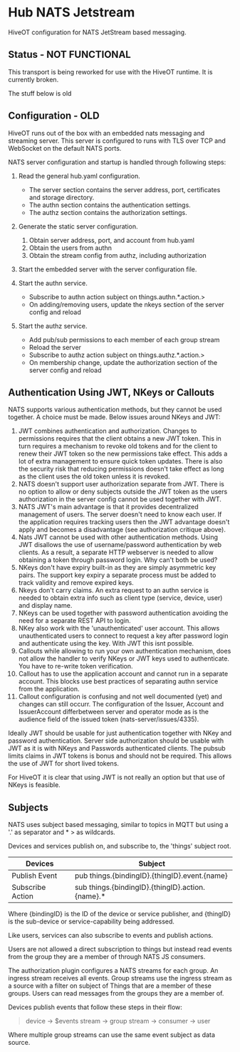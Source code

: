 # Hub NATS Jetstream

HiveOT configuration for NATS JetStream based messaging.

## Status - NOT FUNCTIONAL

This transport is being reworked for use with the HiveOT runtime. It is currently broken.

The stuff below is old

## Configuration - OLD

HiveOT runs out of the box with an embedded nats messaging and streaming server. This server is configured to runs with TLS over TCP and WebSocket on the default NATS ports.

NATS server configuration and startup is handled through following steps:

1. Read the general hub.yaml configuration. 
   * The server section contains the server address, port, certificates and storage directory.
   * The authn section contains the authentication settings.
   * The authz section contains the authorization settings.
   
2. Generate the static server configuration.
   1. Obtain server address, port, and account from hub.yaml
   2. Obtain the users from authn
   3. Obtain the stream config from authz, including authorization

3. Start the embedded server with the server configuration file. 

4. Start the authn service. 
   * Subscribe to authn action subject on things.authn.*.action.>
   * On adding/removing users, update the nkeys section of the server config and reload

5. Start the authz service.
   * Add pub/sub permissions to each member of each group stream 
   * Reload the server
   * Subscribe to authz action subject on things.authz.*.action.>
   * On membership change, update the authorization section of the server config and reload

## Authentication Using JWT, NKeys or Callouts

NATS supports various authentication methods, but they cannot be used together. A choice must be made. Below issues around NKeys and JWT:
1. JWT combines authentication and authorization. Changes to permissions requires that the client obtains a new JWT token. This in turn requires a mechanism to revoke old tokens and for the client to renew their JWT token so the new permissions take effect. This adds a lot of extra management to ensure quick token updates. There is also the security risk that reducing permissions doesn't take effect as long as the client uses the old token unless it is revoked. 
2. NATS doesn't support user authorization separate from JWT. There is no option to allow or deny subjects outside the JWT token as the users authorization in the server config cannot be used together with JWT.
3. NATS JWT's main advantage is that it provides decentralized management of users. The server doesn't need to know each user. If the application requires tracking users then the JWT advantage doesn't apply and becomes a disadvantage (see authorization critique above).  
4. Nats JWT cannot be used with other authentication methods. Using JWT disallows the use of username/password authentication by web clients. As a result, a separate HTTP webserver is needed to allow obtaining a token through password login. Why can't both be used?
5. NKeys don't have expiry built-in as they are simply asymmetric key pairs. The support key expiry a separate process must be added to track validity and remove expired keys. 
6. Nkeys don't carry claims. An extra request to an authn service is needed to obtain extra info such as client type (service, device, user) and display name.
7. NKeys can be used together with password authentication avoiding the need for a separate REST API to login.
8. NKey also work with the 'unauthenticated' user account. This allows unauthenticated users to connect to request a key after password login and authenticate using the key. With JWT this isnt possible.
9. Callouts while allowing to run your own authentication mechanism, does not allow the handler to verify NKeys or JWT keys used to authenticate. You have to re-write token verification.  
10. Callout has to use the application account and cannot run in a separate account. This blocks use best practices of separating authn service from the application.
11. Callout configuration is confusing and not well documented (yet) and changes can still occurr. The configuration of the Issuer, Account and IssuerAccount differbetween server and operator mode as is the audience field of the issued token (nats-server/issues/4335).

Ideally JWT should be usable for just authentication together with NKey and password authentication. Server side authorization should be usable with JWT as it is with NKeys and Passwords authenticated clients. The pubsub limits claims in JWT tokens is bonus and should not be required. This allows the use of JWT for short lived tokens. 

For HiveOT it is clear that using JWT is not really an option but that use of NKeys is feasible.

## Subjects

NATS uses subject based messaging, similar to topics in MQTT but using a '.' as separator and * > as wildcards.

Devices and services publish on, and subscribe to, the 'things' subject root.

| Devices          | Subject                                          |
|------------------|--------------------------------------------------|
| Publish Event    | pub things.{bindingID}.{thingID}.event.{name}    |
| Subscribe Action | sub things.{bindingID}.{thingID}.action.{name}.* |

Where {bindingID} is the ID of the device or service publisher, and {thingID} is the sub-device or service-capability being addressed.

Like users, services can also subscribe to events and publish actions. 

Users are not allowed a direct subscription to things but instead read events from the group they are a member of through NATS JS consumers.  

The authorization plugin configures a NATS streams for each group. An ingress stream receives all events. Group streams use the ingress stream as a source with a filter on subject of Things that are a member of these groups. Users can read messages from the groups they are a member of.

Devices publish events that follow these steps in their flow:
> device -> $events stream -> group stream -> consumer -> user

Where multiple group streams can use the same event subject as data source.  

